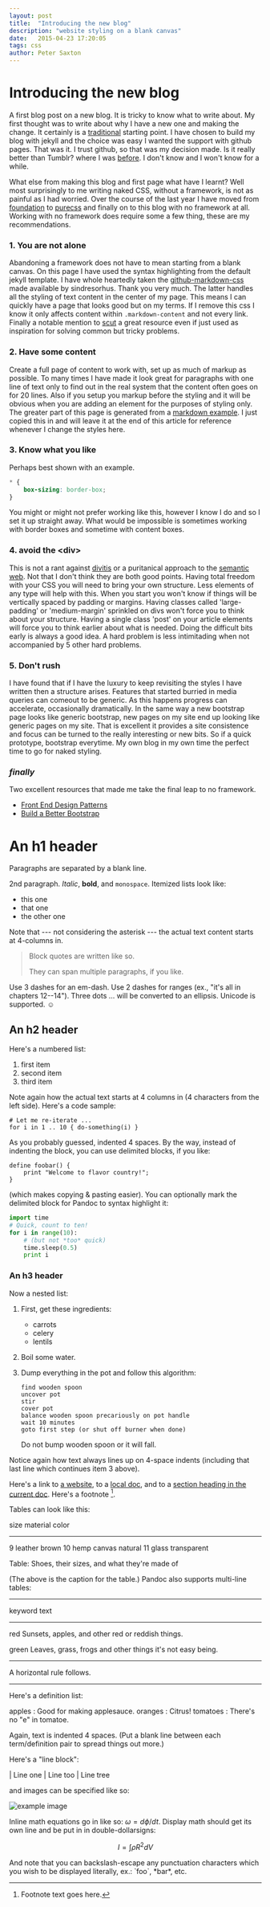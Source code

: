 ```yaml
---
layout: post
title:  "Introducing the new blog"
description: "website styling on a blank canvas"
date:   2015-04-23 17:20:05
tags: css 
author: Peter Saxton
---
```


Introducing the new blog
========================

A first blog post on a new blog. It is tricky to know what to write about. My first thought was to write about why I have a new one and making the change. It certainly is a [traditional](http://blog.55minutes.com/2012/02/migrating-from-tumblr-to-jekyll/) starting point. I have chosen to build my blog with jekyll and the choice was easy I wanted the support with github pages. That was it. I trust github, so that was my decision made. Is it really better than Tumblr? where I was [before](http://crowdhailer.tumblr.com/). I don't know and I won't know for a while.

What else from making this blog and first page what have I learnt? Well most surprisingly to me writing naked CSS, without a framework, is not as painful as I had worried. Over the course of the last year I have moved from [foundation](http://foundation.zurb.com/) to [purecss](http://purecss.io/) and finally on to this blog with no framework at all. Working with no framework does require some a few thing, these are my recommendations.

### 1. You are not alone
Abandoning a framework does not have to mean starting from a blank canvas. On this page I have used the syntax highlighting from the default jekyll template. I have whole heartedly taken the [github-markdown-css](https://github.com/sindresorhus/github-markdown-css) made available by sindresorhus. Thank you very much. The latter handles all the styling of text content in the center of my page. This means I can quickly have a page that looks good but on my terms. If I remove this css I know it only affects content within `.markdown-content` and not every link. Finally a notable mention to [scut](https://davidtheclark.github.io/scut/list-inline.html) a great resource even if just used as inspiration for solving common but tricky problems.

### 2. Have some content
Create a full page of content to work with, set up as much of markup as possible. To many times I have made it look great for paragraphs with one line of text only to find out in the real system that the content often goes on for 20 lines. Also if you setup you markup before the styling and it will be obvious when you are adding an element for the purposes of styling only. The greater part of this page is generated from a [markdown example](http://www.unexpected-vortices.com/sw/rippledoc/quick-markdown-example.html). I just copied this in and will leave it at the end of this article for reference whenever I change the styles here.

### 3. Know what you like
Perhaps best shown with an example.

~~~css
* {
    box-sizing: border-box;
}
~~~

You might or might not prefer working like this, however I know I do and so I set it up straight away. What would be impossible is sometimes working with border boxes and sometime with content boxes.


### 4. avoid the &lt;div&gt;
This is not a rant against [divitis](https://csscreator.com/divitis) or a puritanical approach to the [semantic web](http://en.wikipedia.org/wiki/Semantic_Web). Not that I don't think they are both good points. Having total freedom with your CSS you will need to bring your own structure. Less elements of any type will help with this. When you start you won't know if things will be vertically spaced by padding or margins. Having classes called 'large-padding' or 'medium-margin' sprinkled on divs won't force you to think about your structure. Having a single class 'post' on your article elements will force you to think earlier about what is needed. Doing the difficult bits early is always a good idea. A hard problem is less intimitading when not accompanied by 5 other hard problems.

### 5. Don't rush
I have found that if I have the luxury to keep revisiting the styles I have written then a structure arises. Features that started burried in media queries can comeout to be generic. As this happens progress can accelerate, occasionally dramatically. In the same way a new bootstrap page looks like generic bootstrap, new pages on my site end up looking like generic pages on my site. That is excellent it provides a site consistence and focus can be turned to the really interesting or new bits. So if a quick prototype, bootstrap everytime. My own blog in my own time the perfect time to go for naked styling.


### *finally*
Two excellent resources that made me take the final leap to no framework.
- [Front End Design Patterns](https://vimeo.com/97315940)
- [Build a Better Bootstrap](https://vimeo.com/97318798)


An h1 header
============

Paragraphs are separated by a blank line.

2nd paragraph. *Italic*, **bold**, and `monospace`. Itemized lists
look like:

  * this one
  * that one
  * the other one

Note that --- not considering the asterisk --- the actual text
content starts at 4-columns in.

> Block quotes are
> written like so.
>
> They can span multiple paragraphs,
> if you like.

Use 3 dashes for an em-dash. Use 2 dashes for ranges (ex., "it's all
in chapters 12--14"). Three dots ... will be converted to an ellipsis.
Unicode is supported. ☺



An h2 header
------------

Here's a numbered list:

 1. first item
 2. second item
 3. third item

Note again how the actual text starts at 4 columns in (4 characters
from the left side). Here's a code sample:

    # Let me re-iterate ...
    for i in 1 .. 10 { do-something(i) }

As you probably guessed, indented 4 spaces. By the way, instead of
indenting the block, you can use delimited blocks, if you like:

~~~
define foobar() {
    print "Welcome to flavor country!";
}
~~~

(which makes copying & pasting easier). You can optionally mark the
delimited block for Pandoc to syntax highlight it:

~~~python
import time
# Quick, count to ten!
for i in range(10):
    # (but not *too* quick)
    time.sleep(0.5)
    print i
~~~



### An h3 header ###

Now a nested list:

 1. First, get these ingredients:

      * carrots
      * celery
      * lentils

 2. Boil some water.

 3. Dump everything in the pot and follow
    this algorithm:

        find wooden spoon
        uncover pot
        stir
        cover pot
        balance wooden spoon precariously on pot handle
        wait 10 minutes
        goto first step (or shut off burner when done)

    Do not bump wooden spoon or it will fall.

Notice again how text always lines up on 4-space indents (including
that last line which continues item 3 above).

Here's a link to [a website](http://foo.bar), to a [local
doc](local-doc.html), and to a [section heading in the current
doc](#an-h2-header). Here's a footnote [^1].

[^1]: Footnote text goes here.

Tables can look like this:

size  material      color
----  ------------  ------------
9     leather       brown
10    hemp canvas   natural
11    glass         transparent

Table: Shoes, their sizes, and what they're made of

(The above is the caption for the table.) Pandoc also supports
multi-line tables:

--------  -----------------------
keyword   text
--------  -----------------------
red       Sunsets, apples, and
          other red or reddish
          things.

green     Leaves, grass, frogs
          and other things it's
          not easy being.
--------  -----------------------

A horizontal rule follows.

***

Here's a definition list:

apples
  : Good for making applesauce.
oranges
  : Citrus!
tomatoes
  : There's no "e" in tomatoe.

Again, text is indented 4 spaces. (Put a blank line between each
term/definition pair to spread things out more.)

Here's a "line block":

| Line one
|   Line too
| Line tree

and images can be specified like so:

![example image](http://londonlayout.co.uk/img/tube.png "An exemplary image")

Inline math equations go in like so: $\omega = d\phi / dt$. Display
math should get its own line and be put in in double-dollarsigns:

$$I = \int \rho R^{2} dV$$

And note that you can backslash-escape any punctuation characters
which you wish to be displayed literally, ex.: \`foo\`, \*bar\*, etc.

